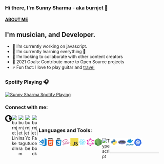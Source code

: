 

### Hi there, I'm Sunny Sharma - aka [burnjet](https://burnjet.com/about) 👋

#### [ABOUT ME](http://sunxysharma.github.io)

## I'm musician, and Developer.

- 🔭 I’m currently working on javascript.
- 🌱 I’m currently learning everything 🤣
- 👯 I’m looking to collaborate with other content creators
- 🥅 2021 Goals: Contribute more to Open Source projects
- ⚡ Fun fact: I love to play guitar and [travel](https://www.youtube.com/watch?v=IZL_Nff-tXc) 

### Spotify Playing 🎧
[<img src="https://now-playing-codestackr.vercel.app/api/spotify-playing" alt="Sunny Sharma Spotify Playing" width="350" />](https://open.spotify.com/playlist/6EdITp4Ii6bOEpLccungLm)

### Connect with me:

[<img align="left" alt="burnjet.com" width="22px" src="https://raw.githubusercontent.com/iconic/open-iconic/master/svg/globe.svg" />][website]
[<img align="left" alt="burnjet | LinkedIn" width="22px" src="https://cdn.jsdelivr.net/npm/simple-icons@v3/icons/linkedin.svg" />][linkedin]
[<img align="left" alt="burnjet | Instagram" width="22px" src="https://cdn.jsdelivr.net/npm/simple-icons@v3/icons/instagram.svg" />][instagram]
[<img align="left" alt="burnjet | Youtube" width="22px" src="https://cdn.jsdelivr.net/npm/simple-icons@v3/icons/youtube.svg" />][youtube]
[<img align="left" alt="burnjet | Facebook" width="22px" src="https://cdn.jsdelivr.net/npm/simple-icons@v3/icons/facebook.svg" />][facebook]
<br />

### Languages and Tools:
<img align="left" alt="Visual Studio Code" width="26px" src="https://raw.githubusercontent.com/github/explore/80688e429a7d4ef2fca1e82350fe8e3517d3494d/topics/visual-studio-code/visual-studio-code.png" />
<img align="left" alt="HTML5" width="26px" src="https://raw.githubusercontent.com/github/explore/80688e429a7d4ef2fca1e82350fe8e3517d3494d/topics/html/html.png" />
<img align="left" alt="CSS3" width="26px" src="https://raw.githubusercontent.com/github/explore/80688e429a7d4ef2fca1e82350fe8e3517d3494d/topics/css/css.png" />
<img align="left" alt="Sass" width="26px" src="https://raw.githubusercontent.com/github/explore/80688e429a7d4ef2fca1e82350fe8e3517d3494d/topics/sass/sass.png" />
<img align="left" alt="JavaScript" width="26px" src="https://raw.githubusercontent.com/github/explore/80688e429a7d4ef2fca1e82350fe8e3517d3494d/topics/javascript/javascript.png" />
<img align="left" alt="React" width="26px" src="https://raw.githubusercontent.com/github/explore/80688e429a7d4ef2fca1e82350fe8e3517d3494d/topics/react/react.png" />
<img align="left" alt="GraphQL" width="26px" src="https://raw.githubusercontent.com/github/explore/80688e429a7d4ef2fca1e82350fe8e3517d3494d/topics/graphql/graphql.png" />
<img align="left" alt="Node.js" width="26px" src="https://raw.githubusercontent.com/github/explore/80688e429a7d4ef2fca1e82350fe8e3517d3494d/topics/nodejs/nodejs.png" />
<img align="left" alt="Typescript" width="26px" src="https://raw.githubusercontent.com/remojansen/logo.ts/master/ts.png" />
<img align="left" alt="Python" width="26px" src="https://raw.githubusercontent.com/github/explore/80688e429a7d4ef2fca1e82350fe8e3517d3494d/topics/python/python.png" />
<img align="left" alt="PHP" width="26px" src="https://raw.githubusercontent.com/github/explore/80688e429a7d4ef2fca1e82350fe8e3517d3494d/topics/php/php.png" />
<img align="left" alt="Docker" width="26px" src="https://raw.githubusercontent.com/github/explore/80688e429a7d4ef2fca1e82350fe8e3517d3494d/topics/docker/docker.png" />
<img align="left" alt="kubernetes" width="26px" src="https://raw.githubusercontent.com/github/explore/80688e429a7d4ef2fca1e82350fe8e3517d3494d/topics/kubernetes/kubernetes.png" />
<br />

<br />

---


[website]: https://burnjet.com/about
[instagram]: https://instagram.com/mr.sunnysharma
[linkedin]: https://www.linkedin.com/in/sunxysharma/
[youtube]: https://www.youtube.com/channel/UC-8zHA8JtbUgrnao4znk00A
[facebook]: https://www.facebook.com/burnjet
